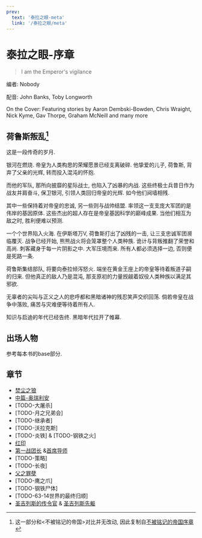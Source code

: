```yaml
---
prev:
  text: '泰拉之眼-meta'
  link: '/泰拉之眼/meta'
---
```


# 泰拉之眼-序章

> I am the Emperor's vigilance

编者: Nobody

配音: John Banks, Toby Longworth

On the Cover: Featuring stories by Aaron Dembski-Bowden, Chris Wraight, Nick Kyme, Gav Thorpe, Graham McNeill and many more

## 荷鲁斯叛乱[^1]

这是一段传奇的岁月.

银河在燃烧. 帝皇为人类构思的荣耀愿景已经支离破碎. 他挚爱的儿子, 荷鲁斯, 背弃了父亲的光辉, 转而投入混沌的怀抱.

而他的军队, 那所向披靡的星际战士, 也陷入了凶暴的内战. 这些终极士兵昔日作为战友并肩奋斗, 保卫银河, 引领人类回归帝皇的光辉. 如今他们阋墙相残.

其中一些保持着对帝皇的忠诚, 另一些则与战帅结盟. 率领这一支支庞大军团的是伟岸的基因原体. 这些杰出的超人存在是帝皇基因科学的巅峰成果. 当他们相互为敌之时, 胜利便难以预测.

一个个世界陷入火海. 在伊斯塔万V, 荷鲁斯打出了凶残的一击, 让三支忠诚军团濒临覆灭. 战争已经开始, 熊熊战火将会笼罩整个人类种族. 诡计与背叛推翻了荣誉和高尚. 刺客藏身于每一片阴影之中. 大军压境而来. 所有人都必须选择一边, 否则便是死路一条.

荷鲁斯集结部队, 将要向泰拉倾泻怒火. 端坐在黄金王座上的帝皇等待着叛道子嗣的归来. 但他真正的敌人乃是混沌, 那支原初的力量觊觎着奴役人类种族以满足其邪欲.

无辜者的尖叫与正义之人的悲呼都和黑暗诸神的残忍笑声交织回荡. 倘若帝皇在战争中落败, 痛苦与灾难便等待着所有人.

知识与启迪的年代已经告终. 黑暗年代拉开了帷幕.

## 出场人物

参考每本书的base部分.

## 章节

+ [焚尘之狼](/泰拉之眼/焚尘之狼/meta)
+ [中篇-奥瑞利安](/泰拉之眼/奥瑞利安/meta)
+ [TODO-大屠杀]
+ [TODO-月之兄弟会]
+ [TODO-继承者]
+ [TODO-沃拉克斯]
+ [TODO-炎铁] & [TODO-钢铁之火]
+ [红印](/泰拉之眼/红印/meta)
+ [第一战团长](/泰拉之眼/第一战团长/meta) &[首席导师](/泰拉之眼/首席导师/meta)
+ [TODO-策略]
+ [TODO-长夜]
+ [父之罪孽](/泰拉之眼/父之罪孽/meta)
+ [TODO-鹰之爪]
+ [TODO-钢铁尸体]
+ [TODO-63-14世界的最终归顺]
+ [圣吉列斯的传令官](/泰拉之眼/圣吉列斯的传令官/meta) & [圣吉列斯先躯](/泰拉之眼/圣吉列斯先躯/meta)

[^1]: 这一部分和<不被铭记的帝国>对比并无改动, 因此复制自[不被铭记的帝国序章](/不被铭记的帝国/base)
